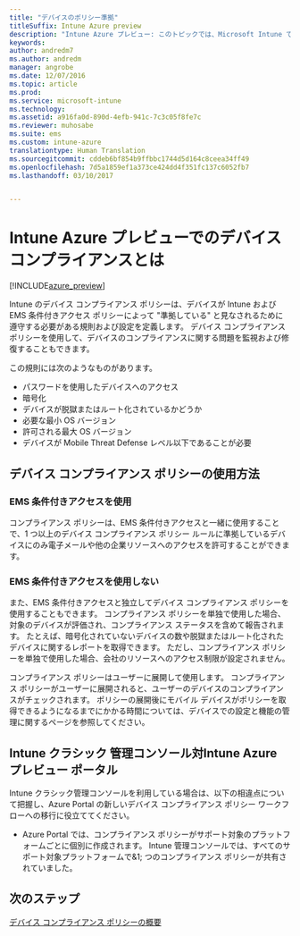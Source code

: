 ```yaml
---
title: "デバイスのポリシー準拠"
titleSuffix: Intune Azure preview
description: "Intune Azure プレビュー: このトピックでは、Microsoft Intune でのデバイス コンプライアンスについて説明します。"
keywords: 
author: andredm7
ms.author: andredm
manager: angrobe
ms.date: 12/07/2016
ms.topic: article
ms.prod: 
ms.service: microsoft-intune
ms.technology: 
ms.assetid: a916fa0d-890d-4efb-941c-7c3c05f8fe7c
ms.reviewer: muhosabe
ms.suite: ems
ms.custom: intune-azure
translationtype: Human Translation
ms.sourcegitcommit: cddeb6bf854b9ffbbc1744d5d164c8ceea34ff49
ms.openlocfilehash: 7d5a1859ef1a373ce424dd4f351fc137c6052fb7
ms.lasthandoff: 03/10/2017


---
```


# <a name="what-is-device-compliance-in-intune-azure-preview"></a>Intune Azure プレビューでのデバイス コンプライアンスとは

[!INCLUDE[azure_preview](../includes/azure_preview.md)]

Intune のデバイス コンプライアンス ポリシーは、デバイスが Intune および EMS 条件付きアクセス ポリシーによって "準拠している" と見なされるために遵守する必要がある規則および設定を定義します。 デバイス コンプライアンス ポリシーを使用して、デバイスのコンプライアンスに関する問題を監視および修復することもできます。 

この規則には次のようなものがあります。

- パスワードを使用したデバイスへのアクセス
- 暗号化
- デバイスが脱獄またはルート化されているかどうか
- 必要な最小 OS バージョン
- 許可される最大 OS バージョン
- デバイスが Mobile Threat Defense レベル以下であることが必要

<!---##  Concepts
Following are some terms and concepts that are useful to understanding how to use compliance policies.

### Device compliance requirements
Compliance requirements are essentially rules like requiring a device PIN or encryption that you can specify as required or not required for a compliance policy.

### Actions for noncompliance

You can specify what needs to happen when a device is determined as noncompliant. This can be a sequence of actions during a specific time.
When you specify these actions, Intune will automatically initiate them in the sequence you specify. See the following example of a sequence of
actions for a device that continues to be in the noncompliant status for
a week:

-   When the device is first determined to be non-compliant, an email with noncompliant notification is sent to the user.

-   3 days after initial noncompliance state, a follow up reminder is sent to the user.

-   5 days after initial noncompliance state, a final reminder with a notification that access to company resources will be blocked on the device in 2 days if the compliance issues are not remediated is sent to the user.

-   7 days after initial noncompliance state, access to company resources is blocked. This requires that you have conditional access policy that specifies that access from noncompliant devices should    be blocked for services such as Exchange and SharePoint.

### Grace Period

This is the time between when a device is first determined as
noncompliant to when access to company resources on that device is blocked. This time allows for time that the user has to resolve
compliance issues on the device. You can also use this time to create your action sequences to send notifications to the user before their access is blocked.

Remember that you need to implement conditional access policies in addition to compliance policies in order for access to company resources to be blocked.--->

##  <a name="how-should-i-use-a-device-compliance-policy"></a>デバイス コンプライアンス ポリシーの使用方法

### <a name="using-ems-conditional-access"></a>EMS 条件付きアクセスを使用
コンプライアンス ポリシーは、EMS 条件付きアクセスと一緒に使用することで、1 つ以上のデバイス コンプライアンス ポリシー ルールに準拠しているデバイスにのみ電子メールや他の企業リソースへのアクセスを許可することができます。

### <a name="not-using-ems-conditional-access"></a>EMS 条件付きアクセスを使用しない
また、EMS 条件付きアクセスと独立してデバイス コンプライアンス ポリシーを使用することもできます。
コンプライアンス ポリシーを単独で使用した場合、対象のデバイスが評価され、コンプライアンス ステータスを含めて報告されます。 たとえば、暗号化されていないデバイスの数や脱獄またはルート化されたデバイスに関するレポートを取得できます。 ただし、コンプライアンス ポリシーを単独で使用した場合、会社のリソースへのアクセス制限が設定されません。

コンプライアンス ポリシーはユーザーに展開して使用します。 コンプライアンス ポリシーがユーザーに展開されると、ユーザーのデバイスのコンプライアンスがチェックされます。 ポリシーの展開後にモバイル デバイスがポリシーを取得できるようになるまでにかかる時間については、デバイスでの設定と機能の管理に関するページを参照してください。

##  <a name="intune-classic-admin-console-vs-intune-azure-preview-portal"></a>Intune クラシック 管理コンソール対Intune Azure プレビュー ポータル

Intune クラシック管理コンソールを利用している場合は、以下の相違点について把握し、Azure Portal の新しいデバイス コンプライアンス ポリシー ワークフローへの移行に役立ててください。

-   Azure Portal では、コンプライアンス ポリシーがサポート対象のプラットフォームごとに個別に作成されます。 Intune 管理コンソールでは、すべてのサポート対象プラットフォームで&1; つのコンプライアンス ポリシーが共有されていました。

<!--- -   In the Azure portal, you have the ability to specify actions and notifications that are intiated when a device is determined to be noncompliant. This ability does not exist in the Intune admin console.

-   In the Azure portal, you can set a grace period to allow time for the end-user to get their device back to compliance status before they completely lose the ability to get company data on their device. This is not available in the Intune admin console.--->

##  <a name="next-steps"></a>次のステップ

[デバイス コンプライアンス ポリシーの概要](get-started-with-device-compliance.md)


<!---### See also

Conditional access--->

